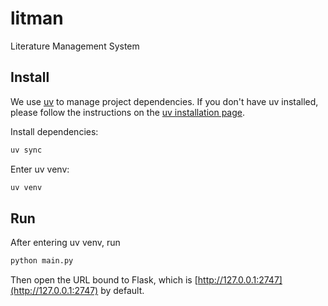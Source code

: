 # litman

Literature Management System

## Install

We use [uv](https://github.com/astral-sh/uv) to manage project dependencies. If you don't have uv installed, please follow the instructions on the [uv installation page](https://docs.astral.sh/uv/getting-started/installation/).

Install dependencies:

```sh
uv sync
```

Enter uv venv:

```sh
uv venv
```

## Run

After entering uv venv, run

```sh
python main.py
```

Then open the URL bound to Flask, which is [http://127.0.0.1:2747](http://127.0.0.1:2747) by default.
